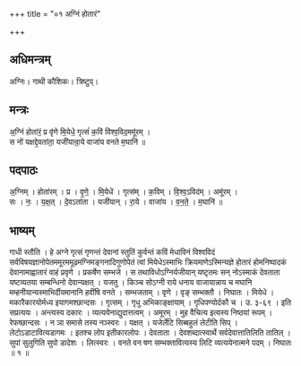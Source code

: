 +++
title = "०१ अग्निं होतारं"

+++
## अधिमन्त्रम्
अग्निः। गाथी कौशिकः। त्रिष्टुप्।

## मन्त्रः
अ॒ग्निं होता॑रं॒ प्र वृ॑णे मि॒येधे॒ गृत्सं॑ क॒विं वि॑श्व॒विद॒ममू॑रम् ।  
स नो॑ यक्षद्दे॒वता॑ता॒ यजी॑यान्रा॒ये वाजा॑य वनते म॒घानि॑ ॥

## पदपाठः
अ॒ग्निम् । होता॑रम् । प्र । वृ॒णे॒ । मि॒येधे॑ । गृत्स॑म् । क॒विम् । वि॒श्व॒ऽविद॑म् । अमू॑रम् ।  
सः । नः॒ । य॒क्ष॒त् । दे॒वऽता॑ता । यजी॑यान् । रा॒ये । वाजा॑य । व॒न॒ते॒ । म॒घानि॑ ॥

## भाष्यम्
गाधी स्तौति । हे अग्ने गृत्सं गृणन्तं देवानां स्तुतिं कुर्वन्तं कविं मेधाविनं विश्वविदं सर्वविषयज्ञानोपेतममूरममूढमग्निमङ्गनादिगुणोपेतं त्वां मियेधेऽस्माभिः क्रियमाणेऽस्मिन्यज्ञे होतारं होमनिष्पादकं देवानामाह्वातारं वाहं प्रवृणे । प्रकर्षेण सम्भजे । स तथाविधोऽग्निर्यजीयान् यष्टृतमः सन् नोऽस्माकं देवताता यष्टव्यतया सम्बन्धिनो देवान्यक्षत् । यजतु । किञ्च सोऽग्नी राये धनाय वाजायान्नाय च मघानि मम्हनीयान्यस्माभिर्दीयमानानि हवींषि वनते । सम्भजताम् । वृणे । वृङ् सम्भक्तौ । निघातः । मियेधे । मकारैकारयोर्मध्य इयागमश्छान्दसः । गृत्सम् । गृधु अभिकाङ्क्षायाम् । गृधिपण्योर्दकौ च । उ. ३-६९ । इति सप्रत्ययः । अन्त्यस्य दकारः । व्यत्ययेनाद्युदात्तत्वम् । अमूरम् । मुह वैचित्य इत्यस्य निष्ठयां रूपम् । रेफष्छान्दसः । न ञा समासे तस्य नञ्स्वरः । यक्षत् । यजेर्लेटि सिब्बहुलं लेटीति सिप् । लेटोऽडाटावित्यडागमः । इतश्च लोप इतीकारलोपः । देवताता । देवशब्दात्स्वार्थे सर्वदेवात्तातिलिति तातिल् । सुपां सुलुगिति सुपो डादेशः । लित्स्वरः । वनते वन षण सम्भक्तावित्यस्य लिटि व्यत्ययेनात्मने पदम् । निघातः ॥ १ ॥